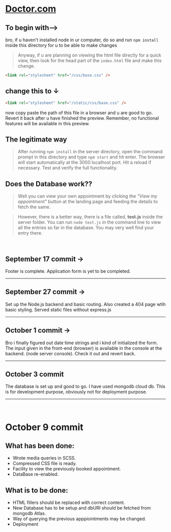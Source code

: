 # [Doctor.com](https://github.com/mahessh77melo/Doctor.com "Visit the repo")

## To begin with-->

bro, if u haven't installed node in ur computer, do so and run `npm install` inside this directory for u to be able to make changes

> Anyway, if u are planning on viewing the html file directly for a quick view, then look for the head part of the `index.html` file and make this change.

```html
<link rel="stylesheet" href="/css/base.css" />
```

## change this to &darr;

```html
<link rel="stylesheet" href="/static/css/base.css" />
```

now copy paste the path of this file in a browser and u are good to go. Revert it back after u have finished the preview. Remember, no functional features will be available in this preview.

## The legitimate way

> After running `npm install` in the server directory, open the command prompt in this directory and type `npm start` and hit enter.
> The browser will start automatically at the 3000 localhost port. Hit a reload if necessary. Test and verify the full functionality.

## Does the Database work??

> Well you can view your own appointment by clicking the _"View my appointment"_ button at the landing page and feeding the details to fetch the same.

> However, there is a better way, there is a file called, **test.js** inside the server folder. You can run `node test.js` in the command line to view all the entries so far in the database. You may very well find your entry there.

<br/>

## September 17 commit ->

Footer is complete. Application form is yet to be completed.

---

## September 27 commit ->

Set up the Node.js backend and basic routing. Also created a 404 page wtih basic styling.
Served static files without express.js

---

## October 1 commit ->

Bro i finally figured out date time strings and i kind of initialized the form. The input given in the front-end (browser) is available in the console at the backend. (node server console). Check it out and revert back.

---

## October 3 commit

The database is set up and good to go.
I have used mongodb cloud db. This is for development purpose, obviously not for deployment purpose.

---

<br/>

# October 9 commit

## What has been done:

- Wrote media queries in SCSS.
- Compressed CSS file is ready.
- Facility to view the previously booked appointment.
- DataBase re-enabled.

## What is to be done:

- HTML fillers should be replaced with correct content.
- New Database has to be setup and dbURI should be fetched from mongodb Atlas.
- Way of querying the previous apppiointments may be changed.
- Deployment
